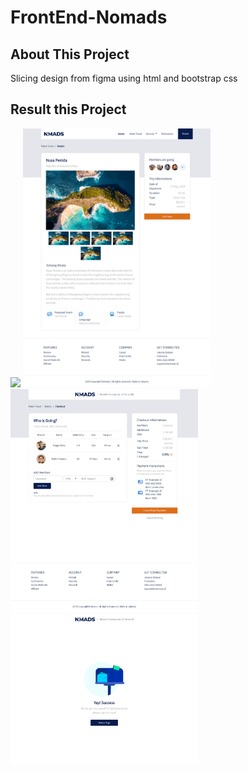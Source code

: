 # FrontEnd-Nomads

## About This Project
Slicing design from figma using html and bootstrap css

## Result this Project
<img src="assets/images/finish-project/index.html.png" width="300">
<img src="assets/images/finish-project/details.html.png" width="300">
<img src="assets/images/finish-project/checkout.html.png" width="300">
<img src="assets/images/finish-project/success.html.png" width="300">
